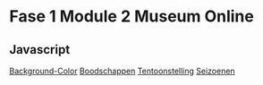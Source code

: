 # Fase 1 Module 2 Museum Online

## Javascript

[Background-Color](http://33059.hosts1.ma-cloud.nl/f1m2js/)
[Boodschappen](http://33059.hosts1.ma-cloud.nl/f1m2js/Boodschappen/index.html)
[Tentoonstelling](http://33059.hosts1.ma-cloud.nl/f1m2js/Tentoonstelling/index.html)
[Seizoenen](http://33059.hosts1.ma-cloud.nl/f1m2js/Seizoenen/index.html)
